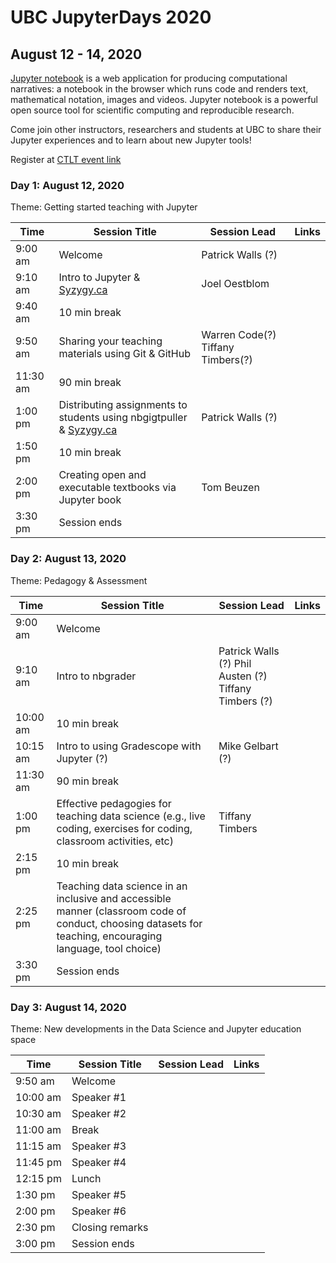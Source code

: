 # UBC JupyterDays 2020

## August 12 - 14, 2020

[Jupyter notebook](https://jupyter.org) is a web application for producing computational narratives: a notebook in the browser which runs code and renders text, mathematical notation, images and videos. Jupyter notebook is a powerful open source tool for scientific computing and reproducible research.

Come join other instructors, researchers and students at UBC to share their Jupyter experiences and to learn about new Jupyter tools!

Register at [CTLT event link](#)

### Day 1: August 12, 2020
Theme: Getting started teaching with Jupyter

| Time | Session Title | Session Lead | Links |
|------|---------------|--------------|-------|
| 9:00 am | Welcome | Patrick Walls (?) |  |
| 9:10 am | Intro to Jupyter & [Syzygy.ca](https://ubc.syzygy.ca/) | Joel Oestblom | |
| 9:40 am | 10 min break | | |
| 9:50 am | Sharing your teaching materials using Git & GitHub | Warren Code(?) Tiffany Timbers(?) | |
| 11:30 am | 90 min break | | | 
| 1:00 pm | Distributing assignments to students using nbgigtpuller & [Syzygy.ca](https://ubc.syzygy.ca/) | Patrick Walls (?) | |
| 1:50 pm | 10 min break | | |
| 2:00 pm | Creating open and executable textbooks via Jupyter book | Tom Beuzen | |
| 3:30 pm | Session ends | | |

### Day 2: August 13, 2020
Theme: Pedagogy & Assessment

| Time | Session Title | Session Lead | Links |
|------|---------------|--------------|-------|
| 9:00 am | Welcome |  |  |
| 9:10 am | Intro to nbgrader | Patrick Walls (?) Phil Austen (?) Tiffany Timbers (?) | |
| 10:00 am | 10 min break | | |
| 10:15 am | Intro to using Gradescope with Jupyter (?) | Mike Gelbart (?) | |
| 11:30 am | 90 min break | | | 
| 1:00 pm | Effective pedagogies for teaching data science (e.g., live coding, exercises for coding, classroom activities, etc) | Tiffany Timbers | |
| 2:15 pm | 10 min break | | |
| 2:25 pm | Teaching data science in an inclusive and accessible manner (classroom code of conduct, choosing datasets for teaching, encouraging language, tool choice) |  | |
| 3:30 pm | Session ends | | |

### Day 3: August 14, 2020
Theme: New developments in the Data Science and Jupyter education space

| Time | Session Title | Session Lead | Links |
|------|---------------|--------------|-------|
| 9:50 am | Welcome |  |  |
| 10:00 am | Speaker #1 |  |  |
| 10:30 am | Speaker #2 |  |  |
| 11:00 am | Break | | |
| 11:15 am | Speaker #3 |  |  |
| 11:45 pm | Speaker #4 |  |  |
| 12:15 pm | Lunch | | |
| 1:30 pm | Speaker #5 |  |  |
| 2:00 pm | Speaker #6 |  |  |
| 2:30 pm | Closing remarks | | |
| 3:00 pm | Session ends | | |
